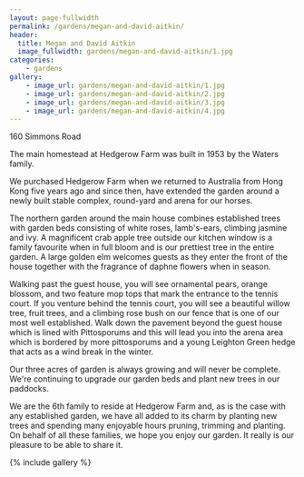```yaml
---
layout: page-fullwidth
permalink: /gardens/megan-and-david-aitkin/
header:
  title: Megan and David Aitkin
  image_fullwidth: gardens/megan-and-david-aitkin/1.jpg
categories:
    - gardens
gallery:
    - image_url: gardens/megan-and-david-aitkin/1.jpg
    - image_url: gardens/megan-and-david-aitkin/2.jpg
    - image_url: gardens/megan-and-david-aitkin/3.jpg
    - image_url: gardens/megan-and-david-aitkin/4.jpg
---
```


160 Simmons Road

The main homestead at Hedgerow Farm was built in 1953 by the Waters family.

We purchased Hedgerow Farm when we returned to Australia from Hong Kong five years ago and since then, have extended the garden around a newly built stable complex, round-yard and arena for our horses. 
 
The northern garden around the main house combines established trees with garden beds consisting of white roses, lamb's-ears, climbing jasmine and ivy. A magnificent crab apple tree outside our kitchen window is a family favourite when in full bloom and is our prettiest tree in the entire garden. A large golden elm welcomes guests as they enter the front of the house together with the fragrance of daphne flowers when in season.
 
Walking past the guest house, you will see ornamental pears, orange blossom, and two feature mop tops that mark the entrance to the tennis court. If you venture behind the tennis court, you will see a beautiful willow tree, fruit trees, and a climbing rose bush on our fence that is one of our most well established. Walk down the pavement beyond the guest house which is lined with Pittosporums and this will lead you into the arena area which is bordered by more pittosporums and a young Leighton Green hedge that acts as a wind break in the winter. 
 
Our three acres of garden is always growing and will never be complete. We're continuing to upgrade our garden beds and plant new trees in our paddocks. 

We are the 6th family to reside at Hedgerow Farm and, as is the case with any established garden, we have all added to its charm by planting new trees and spending many enjoyable hours pruning, trimming and planting. On behalf of all these families, we hope you enjoy our garden. It really is our pleasure to be able to share it.

{% include gallery %}